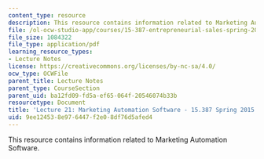 ```yaml
---
content_type: resource
description: This resource contains information related to Marketing Automation Software.
file: /ol-ocw-studio-app/courses/15-387-entrepreneurial-sales-spring-2015/9ee124538e976447f2e08df76d5afed4_MIT15_387S15_Lecture21.pdf
file_size: 1084322
file_type: application/pdf
learning_resource_types:
- Lecture Notes
license: https://creativecommons.org/licenses/by-nc-sa/4.0/
ocw_type: OCWFile
parent_title: Lecture Notes
parent_type: CourseSection
parent_uid: ba12fd09-fd5a-ef65-064f-20546074b33b
resourcetype: Document
title: 'Lecture 21: Marketing Automation Software - 15.387 Spring 2015'
uid: 9ee12453-8e97-6447-f2e0-8df76d5afed4
---
```

This resource contains information related to Marketing Automation Software.
